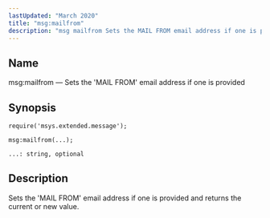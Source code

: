 ```yaml
---
lastUpdated: "March 2020"
title: "msg:mailfrom"
description: "msg mailfrom Sets the MAIL FROM email address if one is provided msg mailfrom Sets the MAIL FROM email address if one is provided and returns the current or new value..."
---
```


<a name="lua.ref.msg_mailfrom"></a> 
## Name

msg:mailfrom — Sets the 'MAIL FROM' email address if one is provided

<a name="idp16797616"></a> 
## Synopsis

`require('msys.extended.message');`

`msg:mailfrom(...);`

`...: string, optional`<a name="idp16801312"></a> 
## Description

Sets the 'MAIL FROM' email address if one is provided and returns the current or new value.
